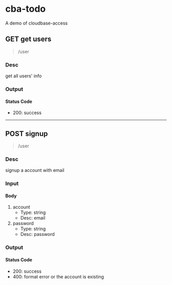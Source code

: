 <!-- Automatically generated by CBA -->

# cba-todo

A demo of cloudbase-access

## GET get users

> /user

### Desc 

get all users' info

### Output

#### Status Code

- 200: success

---

## POST signup

> /user

### Desc 

signup a account with email

### Input

#### Body

1. account
   - Type: string
   - Desc: email
2. password
   - Type: string
   - Desc: password

### Output

#### Status Code

- 200: success
- 400: format error or the account is existing

